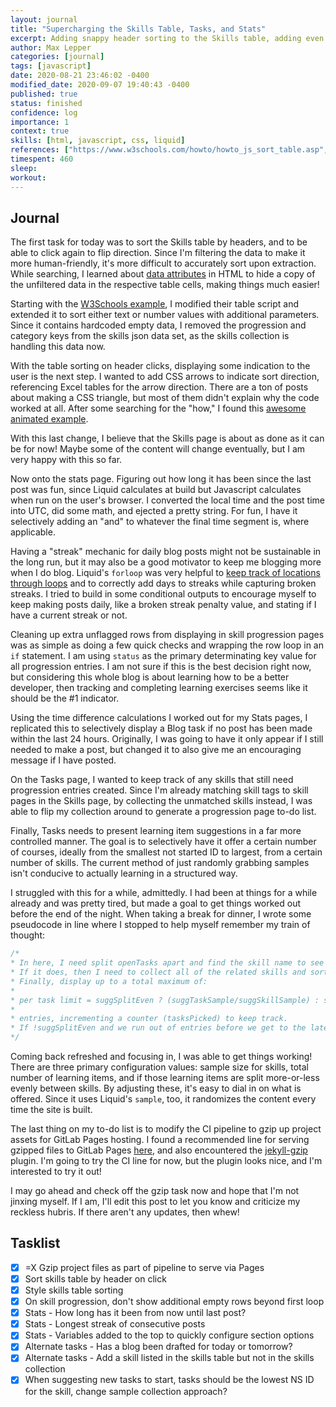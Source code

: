 ```yaml
---
layout: journal
title: "Supercharging the Skills Table, Tasks, and Stats"
excerpt: Adding snappy header sorting to the Skills table, adding even more Stats into the stats page, and making sure my Tasks page always has work for me ready to go.
author: Max Lepper
categories: [journal]
tags: [javascript]
date: 2020-08-21 23:46:02 -0400
modified_date: 2020-09-07 19:40:43 -0400
published: true
status: finished
confidence: log
importance: 1
context: true
skills: [html, javascript, css, liquid]
references: ["https://www.w3schools.com/howto/howto_js_sort_table.asp","http://www.javascriptkit.com/dhtmltutors/customattributes.shtml","http://alanwsmith.com/jekyll-liquid-date-formatting-examples","https://stackoverflow.com/questions/31340018/get-the-difference-in-days-between-two-dates-in-jekyll","https://www.w3schools.com/howto/howto_css_arrows.asp", "https://css-tricks.com/snippets/css/css-triangle/","https://shopify.dev/docs/themes/liquid/reference/objects/for-loops","https://shopify.github.io/liquid/basics/operators/","https://webmasters.stackexchange.com/questions/119670/how-do-you-serve-jekyll-pages-with-gzip-compression-on-gitlab-pages","https://github.com/philnash/jekyll-gzip"]
timespent: 460
sleep:
workout:
---
```


## Journal

The first task for today was to sort the Skills table by headers, and to be able to click again to flip direction. Since I'm filtering the data to make it more human-friendly, it's more difficult to accurately sort upon extraction. While searching, I learned about [data attributes]({{page.references[1]}}) in HTML to hide a copy of the unfiltered data in the respective table cells, making things much easier!

Starting with the [W3Schools example]({{page.references[0]}}), I modified their table script and extended it to sort either text or number values with additional parameters. Since it contains hardcoded empty data, I removed the progression and category keys from the skills json data set, as the skills collection is handling this data now.

With the table sorting on header clicks, displaying some indication to the user is the next step. I wanted to add CSS arrows to indicate sort direction, referencing Excel tables for the arrow direction. There are a ton of posts about making a CSS triangle, but most of them didn't explain why the code worked at all. After some searching for the "how," I found this [awesome animated example]({{page.references[5]}}).

With this last change, I believe that the Skills page is about as done as it can be for now! Maybe some of the content will change eventually, but I am very happy with this so far.

Now onto the stats page. Figuring out how long it has been since the last post was fun, since Liquid calculates at build but Javascript calculates when run on the user's browser. I converted the local time and the post time into UTC, did some math, and ejected a pretty string. For fun, I have it selectively adding an "and" to whatever the final time segment is, where applicable.

Having a "streak" mechanic for daily blog posts might not be sustainable in the long run, but it may also be a good motivator to keep me blogging more when I do blog. Liquid's `forloop` was very helpful to [keep track of locations through loops]({{page.references[6]}}) and to correctly add days to streaks while capturing broken streaks. I tried to build in some conditional outputs to encourage myself to keep making posts daily, like a broken streak penalty value, and stating if I have a current streak or not.

Cleaning up extra unflagged rows from displaying in skill progression pages was as simple as doing a few quick checks and wrapping the row loop in an `if` statement. I am using `status` as the primary determinating key value for all progression entries. I am not sure if this is the best decision right now, but considering this whole blog is about learning how to be a better developer, then tracking and completing learning exercises seems like it should be the #1 indicator.

Using the time difference calculations I worked out for my Stats pages, I replicated this to selectively display a Blog task if no post has been made within the last 24 hours. Originally, I was going to have it only appear if I still needed to make a post, but changed it to also give me an encouraging message if I have posted.

On the Tasks page, I wanted to keep track of any skills that still need progression entries created. Since I'm already matching skill tags to skill pages in the Skills page, by collecting the unmatched skills instead, I was able to flip my collection around to generate a progression page to-do list.

Finally, Tasks needs to present learning item suggestions in a far more controlled manner. The goal is to selectively have it offer a certain number of courses, ideally from the smallest not started ID to largest, from a certain number of skills. The current method of just randomly grabbing samples isn't conducive to actually learning in a structured way.

I struggled with this for a while, admittedly. I had been at things for a while already and was pretty tired, but made a goal to get things worked out before the end of the night. When taking a break for dinner, I wrote some pseudocode in line where I stopped to help myself remember my train of thought:

```javascript
/*
* In here, I need split openTasks apart and find the skill name to see if it matches our sample.
* If it does, then I need to collect all of the related skills and sort by ID number, which then gets sorted.
* Finally, display up to a total maximum of:
*
* per task limit = suggSplitEven ? (suggTaskSample/suggSkillSample) : suggTaskSample
*
* entries, incrementing a counter (tasksPicked) to keep track.
* If !suggSplitEven and we run out of entries before we get to the later tasks, skip them
*/
```

Coming back refreshed and focusing in, I was able to get things working! There are three primary configuration values: sample size for skills, total number of learning items, and if those learning items are split more-or-less evenly between skills. By adjusting these, it's easy to dial in on what is offered. Since it uses Liquid's `sample`, too, it randomizes the content every time the site is built.

The last thing on my to-do list is to modify the CI pipeline to gzip up project assets for GitLab Pages hosting. I found a recommended line for serving gzipped files to GitLab Pages [here]({{page.references[9]}}), and also encountered the [jekyll-gzip]({{page.references[10]}}) plugin. I'm going to try the CI line for now, but the plugin looks nice, and I'm interested to try it out!

I may go ahead and check off the gzip task now and hope that I'm not jinxing myself. If I am, I'll edit this post to let you know and criticize my reckless hubris. If there aren't any updates, then whew!

## Tasklist

- [x] <span title="Task carried over from previous day">=X</span> Gzip project files as part of pipeline to serve via Pages
- [x] Sort skills table by header on click
- [x] Style skills table sorting
- [x] On skill progression, don't show additional empty rows beyond first loop
- [x] Stats - How long has it been from now until last post?
- [x] Stats - Longest streak of consecutive posts
- [x] Stats - Variables added to the top to quickly configure section options
- [x] Alternate tasks - Has a blog been drafted for today or tomorrow?
- [x] Alternate tasks - Add a skill listed in the skills table but not in the skills collection
- [x] When suggesting new tasks to start, tasks should be the lowest NS ID for the skill, change sample collection approach?